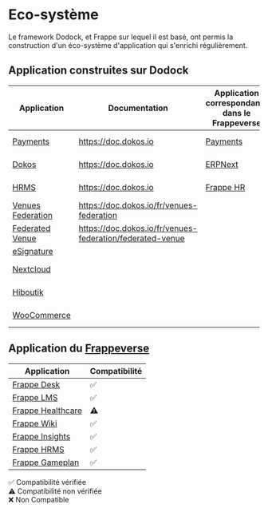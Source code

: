 # Eco-système

Le framework Dodock, et Frappe sur lequel il est basé, ont permis la construction d'un éco-système d'application qui s'enrichi régulièrement.

## Application construites sur Dodock

|Application|Documentation|Application correspondante dans le Frappeverse|Statut|
|---|---|---|---|
|[Payments](https://gitlab.com/dokos/payments)|https://doc.dokos.io|[Payments](https://github.com/frappe/payments)|:pill{type="success" description="Stable"}|
|[Dokos](https://gitlab.com/dokos/dokos)|https://doc.dokos.io|[ERPNext](https://github.com/frappe/erpnext)|:pill{type="success" description="Stable"}|
|[HRMS](https://gitlab.com/dokos/hrms)|https://doc.dokos.io|[Frappe HR](https://github.com/frappe/hrms)|:pill{type="success" description="Stable"}|
|[Venues Federation](https://gitlab.com/dokos/venues-federation)|https://doc.dokos.io/fr/venues-federation||:pill{type="warning" description="Bêta"}|
|[Federated Venue](https://gitlab.com/dokos/venues-federation)|https://doc.dokos.io/fr/venues-federation/federated-venue||:pill{type="warning" description="Bêta"}|
|[eSignature](https://gitlab.com/dokos/esignature)|||:pill{description="Alpha"}|
|[Nextcloud](https://gitlab.com/dokos/nextcloud)|||:pill{type="warning" description="Bêta"}|
|[Hiboutik](https://gitlab.com/dokos/hiboutik)|||:pill{type="success" description="Stable"}|
|[WooCommerce](https://gitlab.com/dokos/dokos-woocommerce)|||:pill{type="success" description="Stable"}|


## Application du [Frappeverse](https://frappe.io/frappeverse)

|Application|Compatibilité|
|---|---|
|[Frappe Desk](https://frappedesk.com/)|✅|
|[Frappe LMS](https://frappedesk.com/)|✅|
|[Frappe Healthcare](https://github.com/frappe/health)|⚠️|
|[Frappe Wiki](https://frappe.io/wiki)|✅|
|[Frappe Insights](https://github.com/frappe/insights)|✅|
|[Frappe HRMS](https://github.com/frappe/hrms)|✅|
|[Frappe Gameplan](https://github.com/frappe/gameplan)|✅|

✅ Compatibilité vérifiée  
⚠️ Compatibilité non vérifiée  
❌ Non Compatible  